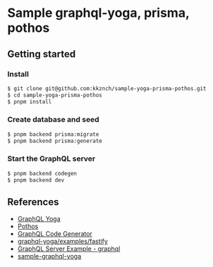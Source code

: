 # Sample graphql-yoga, prisma, pothos

## Getting started
### Install
```sh
$ git clone git@github.com:kkznch/sample-yoga-prisma-pothos.git
$ cd sample-yoga-prisma-pothos
$ pnpm install
```

### Create database and seed
```sh
$ pnpm backend prisma:migrate
$ pnpm backend prisma:generate
```

### Start the GraphQL server
```sh
$ pnpm backend codegen
$ pnpm backend dev
```

## References
- [GraphQL Yoga](https://the-guild.dev/graphql/yoga-server/docs)
- [Pothos](https://pothos-graphql.dev/)
- [GraphQL Code Generator](https://the-guild.dev/graphql/codegen/docs/getting-started)
- [graphql-yoga/examples/fastify](https://github.com/dotansimha/graphql-yoga/tree/main/examples/fastify)
- [GraphQL Server Example - graphql](https://github.com/prisma/prisma-examples/tree/latest/typescript/graphql)
- [sample-graphql-yoga](https://github.com/togana/sample-graphql-yoga/tree/main)
